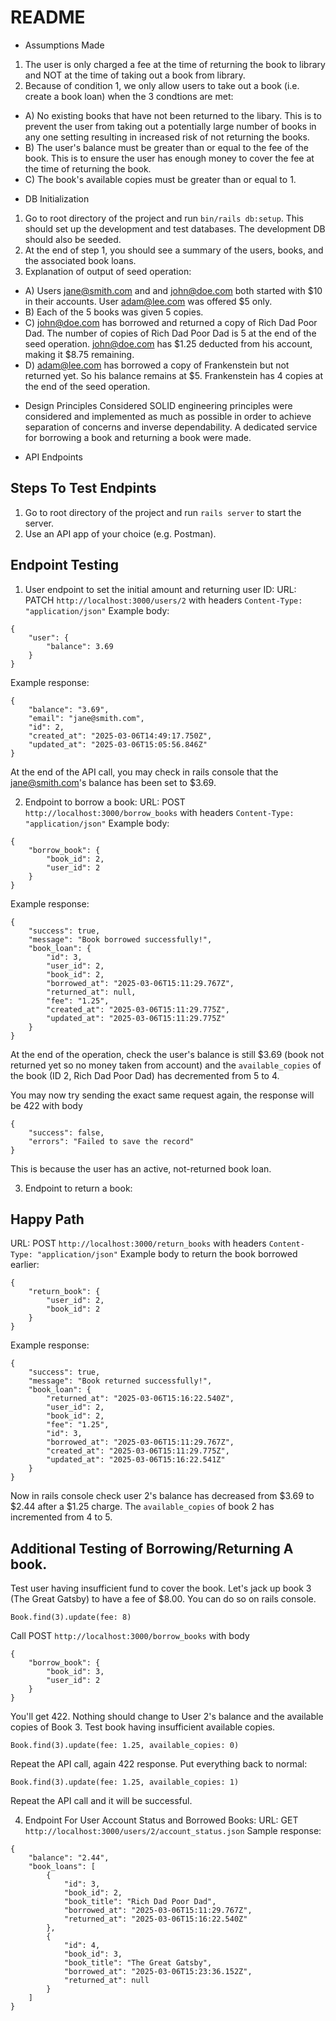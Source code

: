 # README

* Assumptions Made
1. The user is only charged a fee at the time of returning the book to library and NOT at the time of taking out a book from library. 
2. Because of condition 1, we only allow users to take out a book (i.e. create a book loan) when the 3 condtions are met: 
  - A) No existing books that have not been returned to the libary. This is to prevent the user from taking out a potentially large number of books in any one setting resulting in increased risk of not returning the books. 
  - B) The user's balance must be greater than or equal to the fee of the book. This is to ensure the user has enough money to cover the fee at the time of returning the book. 
  - C) The book's available copies must be greater than or equal to 1.  

* DB Initialization
1. Go to root directory of the project and run `bin/rails db:setup`. This should set up the development and test databases. The development DB should also be seeded.
2. At the end of step 1, you should see a summary of the users, books, and the associated book loans. 
3. Explanation of output of seed operation: 
  - A) Users jane@smith.com and and john@doe.com both started with $10 in their accounts. User adam@lee.com was offered $5 only. 
  - B) Each of the 5 books was given 5 copies. 
  - C) john@doe.com has borrowed and returned a copy of Rich Dad Poor Dad. The number of copies of Rich Dad Poor Dad is 5 at the end of the seed operation. john@doe.com has $1.25 deducted from his account, making it $8.75 remaining. 
  - D) adam@lee.com has borrowed a copy of Frankenstein but not returned yet. So his balance remains at $5. Frankenstein has 4 copies at the end of the seed operation. 

* Design Principles Considered
SOLID engineering principles were considered and implemented as much as possible in order to achieve separation of concerns and inverse dependability. A dedicated service for borrowing a book and returning a book were made. 

* API Endpoints

## Steps To Test Endpints

1. Go to root directory of the project and run `rails server` to start the server. 
2. Use an API app of your choice (e.g. Postman). 

## Endpoint Testing

1. User endpoint to set the initial amount and returning user ID: 
URL: PATCH `http://localhost:3000/users/2` with headers `Content-Type: "application/json"`
Example body: 
```
{
    "user": {
        "balance": 3.69
    }
}
```
Example response: 
```
{
    "balance": "3.69",
    "email": "jane@smith.com",
    "id": 2,
    "created_at": "2025-03-06T14:49:17.750Z",
    "updated_at": "2025-03-06T15:05:56.846Z"
}
```
At the end of the API call, you may check in rails console that the jane@smith.com's balance has been set to $3.69. 

2. Endpoint to borrow a book: 
URL: POST `http://localhost:3000/borrow_books` with headers `Content-Type: "application/json"`
Example body: 
```
{
    "borrow_book": {
        "book_id": 2,
        "user_id": 2
    }
}
```
Example response: 
```
{
    "success": true,
    "message": "Book borrowed successfully!",
    "book_loan": {
        "id": 3,
        "user_id": 2,
        "book_id": 2,
        "borrowed_at": "2025-03-06T15:11:29.767Z",
        "returned_at": null,
        "fee": "1.25",
        "created_at": "2025-03-06T15:11:29.775Z",
        "updated_at": "2025-03-06T15:11:29.775Z"
    }
}
```
At the end of the operation, check the user's balance is still $3.69 (book not returned yet so no money taken from account) and the `available_copies` of the book (ID 2, Rich Dad Poor Dad) has decremented from 5 to 4. 

You may now try sending the exact same request again, the response will be 422 with body
```
{
    "success": false,
    "errors": "Failed to save the record"
}
```
This is because the user has an active, not-returned book loan. 

3. Endpoint to return a book:
## Happy Path
URL: POST `http://localhost:3000/return_books` with headers `Content-Type: "application/json"`
Example body to return the book borrowed earlier: 
```
{
    "return_book": {
        "user_id": 2,
        "book_id": 2
    }
}
```
Example response: 
```
{
    "success": true,
    "message": "Book returned successfully!",
    "book_loan": {
        "returned_at": "2025-03-06T15:16:22.540Z",
        "user_id": 2,
        "book_id": 2,
        "fee": "1.25",
        "id": 3,
        "borrowed_at": "2025-03-06T15:11:29.767Z",
        "created_at": "2025-03-06T15:11:29.775Z",
        "updated_at": "2025-03-06T15:16:22.541Z"
    }
}
```
Now in rails console check user 2's balance has decreased from $3.69 to $2.44 after a $1.25 charge. The `available_copies` of book 2 has incremented from 4 to 5. 

## Additional Testing of Borrowing/Returning A book. 
Test user having insufficient fund to cover the book. Let's jack up book 3 (The Great Gatsby) to have a fee of $8.00. You can do so on rails console. 
```
Book.find(3).update(fee: 8)
```
Call POST `http://localhost:3000/borrow_books` with body
```
{
    "borrow_book": {
        "book_id": 3,
        "user_id": 2
    }
}
```
You'll get 422. Nothing should change to User 2's balance and the available copies of Book 3. 
Test book having insufficient available copies. 
```
Book.find(3).update(fee: 1.25, available_copies: 0)
```
Repeat the API call, again 422 response. 
Put everything back to normal: 
```
Book.find(3).update(fee: 1.25, available_copies: 1)
```
Repeat the API call and it will be successful. 

4. Endpoint For User Account Status and Borrowed Books:
URL: GET `http://localhost:3000/users/2/account_status.json`
Sample response: 
```
{
    "balance": "2.44",
    "book_loans": [
        {
            "id": 3,
            "book_id": 2,
            "book_title": "Rich Dad Poor Dad",
            "borrowed_at": "2025-03-06T15:11:29.767Z",
            "returned_at": "2025-03-06T15:16:22.540Z"
        },
        {
            "id": 4,
            "book_id": 3,
            "book_title": "The Great Gatsby",
            "borrowed_at": "2025-03-06T15:23:36.152Z",
            "returned_at": null
        }
    ]
}
```
